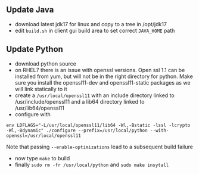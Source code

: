 ## Update Java
 
* download latest jdk17 for linux and copy to a tree in /opt/jdk17
* edit `build.sh` in client gui build area to set correct `JAVA_HOME` path

## Update Python

* download python source
* on RHEL7 there is an issue with openssl versions. Open ssl 1.1 can be installed from yum, but will not be in the right directory for python. Make sure you install the openssl11-dev and openssl11-static packages as we will link statically to it
* create a `/usr/local/openssl11` with an include directory linked to /usr/include/openssl11 and a lib64 directory linked to /usr/lib64/openssl11
* configure with
```
env LDFLAGS="-L/usr/local/openssl11/lib64 -Wl,-Bstatic -lssl -lcrypto -Wl,-Bdynamic" ./configure --prefix=/usr/local/python --with-openssl=/usr/local/openssl11
```
Note that passing `--enable-optimizations` lead to a subsequent build failure
* now type `make` to build
* finally `sudo rm -fr /usr/local/python` and `sudo make insytall`
